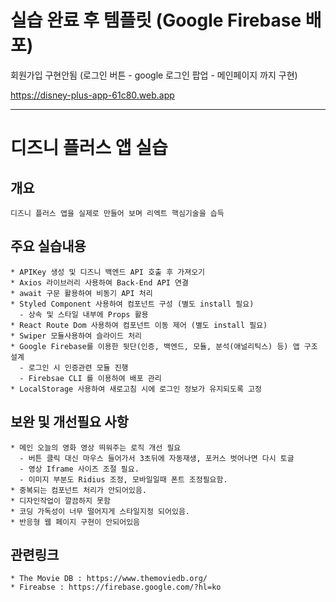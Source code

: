 # 실습 완료 후 템플릿 (Google Firebase 배포)
회원가입 구현안됨 (로그인 버튼 - google 로그인 팝업 - 메인페이지 까지 구현)

https://disney-plus-app-61c80.web.app

---

# 디즈니 플러스 앱 실습

## 개요
    디즈니 플러스 앱을 실제로 만들어 보며 리엑트 핵심기술을 습득
## 주요 실습내용
    * APIKey 생성 및 디즈니 백엔드 API 호출 후 가져오기
    * Axios 라이브러리 사용하여 Back-End API 연결
    * await 구문 활용하여 비동기 API 처리
    * Styled Component 사용하여 컴포넌트 구성 (별도 install 필요)
      - 상속 및 스타일 내부에 Props 활용
    * React Route Dom 사용하여 컴포넌트 이동 제어 (별도 install 필요)
    * Swiper 모듈사용하여 슬라이드 처리
    * Google Firebase를 이용한 뒷단(인증, 백엔드, 모듈, 분석(애널리틱스) 등) 앱 구조 설계
      - 로그인 시 인증관련 모듈 진행
      - Firebsae CLI 를 이용하여 배포 관리
    * LocalStorage 사용하여 새로고침 시에 로그인 정보가 유지되도록 고정
## 보완 및 개선필요 사항
    * 메인 오늘의 영화 영상 띄워주는 로직 개선 필요
      - 버튼 클릭 대신 마우스 들어가서 3초뒤에 자동재생, 포커스 벗어나면 다시 토글
      - 영상 Iframe 사이즈 조절 필요.
      - 이미지 부분도 Ridius 조정, 모바일일때 폰트 조정필요함.
    * 중복되는 컴포넌트 처리가 안되어있음.
    * 디자인작업이 깔끔하지 못함
    * 코딩 가독성이 너무 떨어지게 스타일지정 되어있음.
    * 반응형 웹 페이지 구현이 안되어있음
## 관련링크
    * The Movie DB : https://www.themoviedb.org/
    * Fireabse : https://firebase.google.com/?hl=ko
